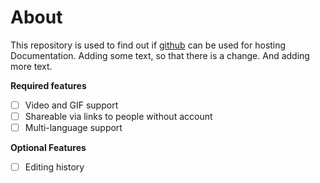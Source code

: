 # About

This repository is used to find out if [github](https://github.com) can be used for hosting Documentation.
Adding some text, so that there is a change. And adding more text.

**Required features**

- [ ] Video and GIF support
- [ ] Shareable via links to people without account
- [ ] Multi-language support

**Optional Features**
- [ ] Editing history

